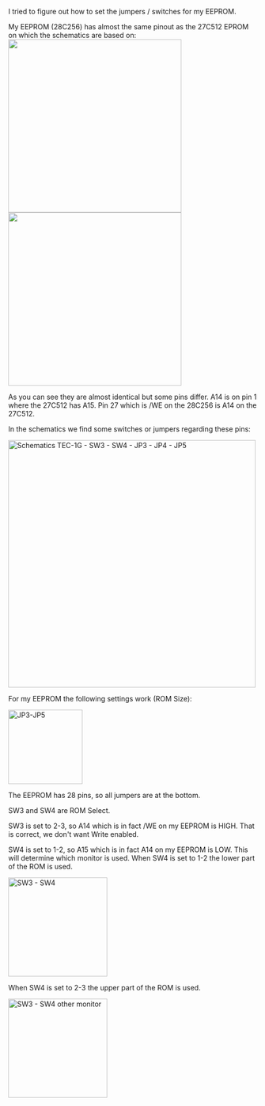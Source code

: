 
I tried to figure out how to set the jumpers / switches for my EEPROM.

My EEPROM (28C256) has almost the same pinout as the 27C512 EPROM on which the schematics are based on:
<img height="350" src="https://github.com/ReinouddeLange/TEC-1G/assets/6297024/484bbbe8-2381-4a4f-b84c-6ed7f92b9db9">
<img height="350" src="https://github.com/ReinouddeLange/TEC-1G/assets/6297024/e5ae1d11-2cc0-403d-9c1f-9338a53a701a">

As you can see they are almost identical but some pins differ. A14 is on pin 1 where the 27C512 has A15.
Pin 27 which is /WE on the 28C256 is A14 on the 27C512.

In the schematics we find some switches or jumpers regarding these pins:

<img width="500" alt="Schematics TEC-1G - SW3 - SW4 - JP3 - JP4 - JP5" src="https://github.com/ReinouddeLange/TEC-1G/assets/6297024/298ed533-237d-4d96-a7c7-449f4a7dc58e">

For my EEPROM the following settings work (ROM Size):

<img width="150" alt="JP3-JP5" src="https://github.com/ReinouddeLange/TEC-1G/assets/6297024/a947ca78-0e8b-4e81-819f-b8d5242b5112">

The EEPROM has 28 pins, so all jumpers are at the bottom.

SW3 and SW4 are ROM Select.

SW3 is set to 2-3, so A14 which is in fact /WE on my EEPROM is HIGH. That is correct, we don't want Write enabled.

SW4 is set to 1-2, so A15 which is in fact A14 on my EEPROM is LOW. This will determine which monitor is used. When SW4 is set to 1-2 the lower part of the ROM is used.

<img width="200" alt="SW3 - SW4" src="https://github.com/ReinouddeLange/TEC-1G/assets/6297024/ea182651-9c71-425b-bf39-fc8236015eff">

When SW4 is set to 2-3 the upper part of the ROM is used.

<img width="200" alt="SW3 - SW4 other monitor" src="https://github.com/ReinouddeLange/TEC-1G/assets/6297024/51b41ec1-1be4-48f1-bd08-1c17fe38614e">


